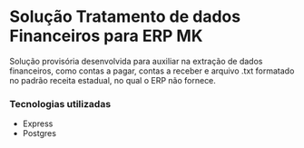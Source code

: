 # Solução Tratamento de dados Financeiros para ERP MK

Solução provisória desenvolvida para auxiliar na extração de dados financeiros, como contas a pagar, contas a receber e arquivo .txt formatado no padrão receita estadual, no qual o ERP não fornece.

### Tecnologias utilizadas
 - Express
 - Postgres
